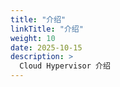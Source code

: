```yaml
---
title: "介绍"
linkTitle: "介绍"
weight: 10
date: 2025-10-15
description: >
  Cloud Hypervisor 介绍
---
```




